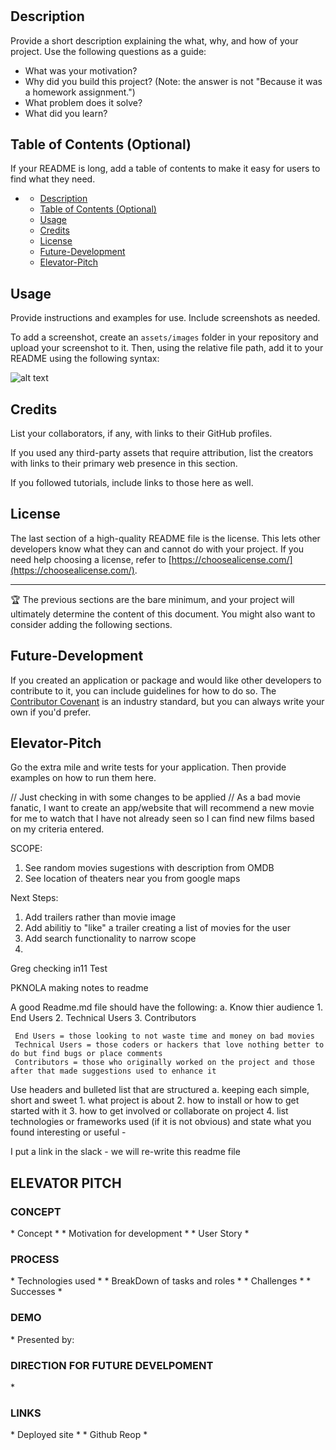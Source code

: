 # <Your-Project-Title>

## Description

Provide a short description explaining the what, why, and how of your project. Use the following questions as a guide:

- What was your motivation?
- Why did you build this project? (Note: the answer is not "Because it was a homework assignment.")
- What problem does it solve?
- What did you learn?

## Table of Contents (Optional)

If your README is long, add a table of contents to make it easy for users to find what they need.

- [](#)
  - [Description](#description)
  - [Table of Contents (Optional)](#table-of-contents-optional)
  - [Usage](#usage)
  - [Credits](#credits)
  - [License](#license)
  - [Future-Development](#future-development)
  - [Elevator-Pitch](#elevator-pitch)

## Usage

Provide instructions and examples for use. Include screenshots as needed.

To add a screenshot, create an `assets/images` folder in your repository and upload your screenshot to it. Then, using the relative file path, add it to your README using the following syntax:

![alt text](assets/images/screenshot.png)

## Credits

List your collaborators, if any, with links to their GitHub profiles.

If you used any third-party assets that require attribution, list the creators with links to their primary web presence in this section.

If you followed tutorials, include links to those here as well.

## License

The last section of a high-quality README file is the license. This lets other developers know what they can and cannot do with your project. If you need help choosing a license, refer to [https://choosealicense.com/](https://choosealicense.com/).

---

🏆 The previous sections are the bare minimum, and your project will ultimately determine the content of this document. You might also want to consider adding the following sections.


## Future-Development

If you created an application or package and would like other developers to contribute to it, you can include guidelines for how to do so. The [Contributor Covenant](https://www.contributor-covenant.org/) is an industry standard, but you can always write your own if you'd prefer.

## Elevator-Pitch

Go the extra mile and write tests for your application. Then provide examples on how to run them here.


// Just checking in with some changes to be applied //
As a bad movie fanatic, I want to create an app/website that will recommend a new movie for me to watch that I have not already seen so I can find new films based on my criteria entered.

SCOPE:

1. See random movies sugestions with description from OMDB
2. See location of theaters near you from google maps

Next Steps:
1. Add trailers rather than movie image
2. Add abilitiy to "like" a trailer creating a list of movies for the user
3. Add search functionality to narrow scope
4. 


Greg checking in11
Test

PKNOLA making notes to readme

A good Readme.md file should have the following:
    a. Know thier audience
        1. End Users
        2. Technical Users
        3. Contributors

     End Users = those looking to not waste time and money on bad movies
     Technical Users = those coders or hackers that love nothing better to do but find bugs or place comments
     Contributors = those who originally worked on the project and those after that made suggestions used to enhance it

Use headers and bulleted list that are structured 
    a. keeping each simple, short and sweet
        1. what project is about
        2. how to install or how to get started with it
        3. how to get involved or collaborate on project
        4. list technologies or frameworks used (if it is not obvious) and state what you found interesting or useful - 

I put a link in the slack - we will re-write this readme file

<h2> ELEVATOR PITCH </h2>

<h3> CONCEPT </H3>
* Concept
* 
* Motivation for development
* 
* User Story
* 

<h3> PROCESS </h3>
* Technologies used
* 
* BreakDown of tasks and roles
* 
* Challenges
* 
* Successes
* 

<h3> DEMO </h3>
* Presented by:

<h3> DIRECTION FOR FUTURE DEVELPOMENT </h3>
* 
<h3> LINKS </h3>
* Deployed site
* 
* Github Reop
* 
